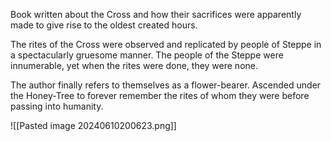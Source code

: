Book written about the Cross and how their sacrifices were apparently made to give rise to the oldest created hours.

The rites of the Cross were observed and replicated by people of Steppe in a spectacularly gruesome manner. The people of the Steppe were innumerable, yet when the rites were done, they were none.

The author finally refers to themselves as a flower-bearer. Ascended under the Honey-Tree to forever remember the rites of whom they were before passing into humanity.

![[Pasted image 20240610200623.png]]